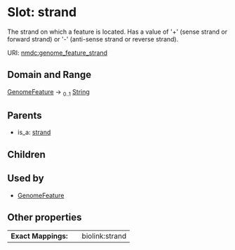 
# Slot: strand


The strand on which a feature is located. Has a value of '+' (sense strand or forward strand) or '-' (anti-sense strand or reverse strand).

URI: [nmdc:genome_feature_strand](https://microbiomedata/meta/genome_feature_strand)


## Domain and Range

[GenomeFeature](GenomeFeature.md) &#8594;  <sub>0..1</sub> [String](types/String.md)

## Parents

 *  is_a: [strand](strand.md)

## Children


## Used by

 * [GenomeFeature](GenomeFeature.md)

## Other properties

|  |  |  |
| --- | --- | --- |
| **Exact Mappings:** | | biolink:strand |

